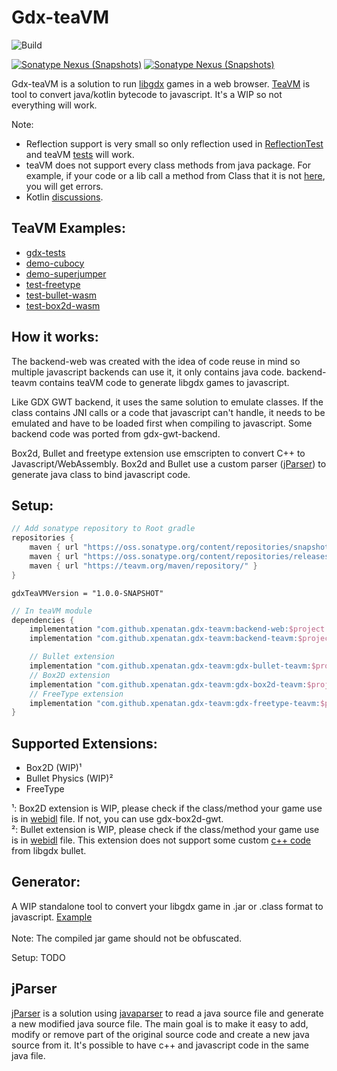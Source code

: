 # Gdx-teaVM
![Build](https://github.com/xpenatan/gdx-html5-tools/workflows/Build/badge.svg)

[![Sonatype Nexus (Snapshots)](https://img.shields.io/nexus/r/com.github.xpenatan.gdx-teavm/backend-teavm?nexusVersion=2&server=https%3A%2F%2Foss.sonatype.org&label=release)](https://repo.maven.apache.org/maven2/com/github/xpenatan/gdx-teavm/)
[![Sonatype Nexus (Snapshots)](https://img.shields.io/nexus/s/com.github.xpenatan.gdx-teavm/backend-teavm?server=https%3A%2F%2Foss.sonatype.org&label=snapshot)](https://oss.sonatype.org/content/repositories/snapshots/com/github/xpenatan/gdx-teavm/)

Gdx-teaVM is a solution to run [libgdx](https://github.com/libgdx/libgdx) games in a web browser. [TeaVM](https://github.com/konsoletyper/teavm) is tool to convert java/kotlin bytecode to javascript. It's a WIP so not everything will work.

Note:
* Reflection support is very small so only reflection used in [ReflectionTest](https://github.com/xpenatan/gdx-teavm/blob/master/examples/core/core/src/main/java/com/github/xpenatan/gdx/examples/tests/ReflectionTest.java) and teaVM [tests](https://github.com/konsoletyper/teavm/tree/master/tests/src/test/java/org/teavm/classlib/java/lang/reflect) will work.
* teaVM does not support every class methods from java package. For example, if your code or a lib call a method from Class that it is not [here](https://github.com/konsoletyper/teavm/blob/master/classlib/src/main/java/org/teavm/classlib/java/lang/TClass.java), you will get errors. 
* Kotlin [discussions](https://github.com/libktx/ktx/discussions/443).

## TeaVM Examples:
* [gdx-tests](https://xpenatan.github.io/gdx-teavm/teavm/gdx-tests/)
* [demo-cubocy](https://xpenatan.github.io/gdx-teavm/teavm/demo-cubocy/)
* [demo-superjumper](https://xpenatan.github.io/gdx-teavm/teavm/demo-superjumper/)
* [test-freetype](https://xpenatan.github.io/gdx-teavm/teavm/test-freetype-packtest/)
* [test-bullet-wasm](https://xpenatan.github.io/gdx-teavm/teavm/test-bullet/)
* [test-box2d-wasm](https://xpenatan.github.io/gdx-teavm/teavm/test-box2d/)

## How it works:
The backend-web was created with the idea of code reuse in mind so multiple javascript backends can use it, it only contains java code. backend-teavm contains teaVM code to generate libgdx games to javascript.

Like GDX GWT backend, it uses the same solution to emulate classes. If the class contains JNI calls or a code that javascript can't handle, it needs to be emulated and have to be loaded first when compiling to javascript. Some backend code was ported from gdx-gwt-backend.

Box2d, Bullet and freetype extension use emscripten to convert C++ to Javascript/WebAssembly. Box2d and Bullet use a custom parser ([jParser](https://github.com/xpenatan/jParser)) to generate java class to bind javascript code.

## Setup:
```groovy
// Add sonatype repository to Root gradle
repositories {
    maven { url "https://oss.sonatype.org/content/repositories/snapshots/" }
    maven { url "https://oss.sonatype.org/content/repositories/releases/" }
    maven { url "https://teavm.org/maven/repository/" }
}
```
    gdxTeaVMVersion = "1.0.0-SNAPSHOT"
```groovy
// In teaVM module
dependencies {
    implementation "com.github.xpenatan.gdx-teavm:backend-web:$project.gdxTeaVMVersion"
    implementation "com.github.xpenatan.gdx-teavm:backend-teavm:$project.gdxTeaVMVersion"

    // Bullet extension
    implementation "com.github.xpenatan.gdx-teavm:gdx-bullet-teavm:$project.gdxTeaVMVersion"
    // Box2D extension
    implementation "com.github.xpenatan.gdx-teavm:gdx-box2d-teavm:$project.gdxTeaVMVersion"
    // FreeType extension
    implementation "com.github.xpenatan.gdx-teavm:gdx-freetype-teavm:$project.gdxTeaVMVersion"
}
```

## Supported Extensions:
- Box2D (WIP)¹
- Bullet Physics (WIP)²
- FreeType

¹: Box2D extension is WIP, please check if the class/method your game use is in [webidl](https://github.com/xpenatan/gdx-teavm/blob/master/extensions/gdx-box2d/gdx-box2d-build/jni/box2D.idl) file. If not, you can use gdx-box2d-gwt. <br>
²: Bullet extension is WIP, please check if the class/method your game use is in [webidl](https://github.com/xpenatan/gdx-teavm/blob/master/extensions/gdx-bullet/gdx-bullet-build/jni/bullet.idl) file. This extension does not support some custom [c++ code](https://github.com/libgdx/libgdx/tree/master/extensions/gdx-bullet/jni/src/custom/gdx) from libgdx bullet.

## Generator:
A WIP standalone tool to convert your libgdx game in .jar or .class format to javascript.  [Example](https://youtu.be/BIL_5eaxg9w)
<br>
<br>
Note: The compiled jar game should not be obfuscated.

Setup: TODO
<br>

## jParser
[jParser](https://github.com/xpenatan/jParser) is a solution using [javaparser](https://github.com/javaparser/javaparser) to read a java source file and generate a new modified java source file.
The main goal is to make it easy to add, modify or remove part of the original source code and create a new java source from it. It's possible to have c++ and javascript code in the same java file.